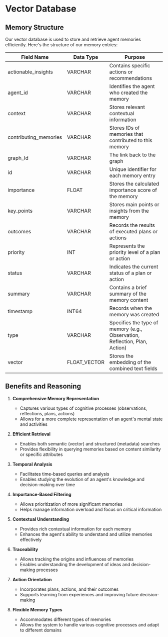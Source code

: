 # Vector Database

## Memory Structure

Our vector database is used to store and retrieve agent memories efficiently. Here's the structure of our memory entries:

| Field Name            | Data Type    | Purpose                                                                    |
|-----------------------|--------------|----------------------------------------------------------------------------|
| actionable_insights   | VARCHAR      | Contains specific actions or recommendations                               |
| agent_id              | VARCHAR      | Identifies the agent who created the memory                                |
| context               | VARCHAR      | Stores relevant contextual information                                     |
| contributing_memories | VARCHAR      | Stores IDs of memories that contributed to this memory                     |
| graph_Id              | VARCHAR      | The link back to the graph                                                 |
| id                    | VARCHAR      | Unique identifier for each memory entry                                    |
| importance            | FLOAT        | Stores the calculated importance score of the memory                       |
| key_points            | VARCHAR      | Stores main points or insights from the memory                             |
| outcomes              | VARCHAR      | Records the results of executed plans or actions                           |
| priority              | INT          | Represents the priority level of a plan or action                          |
| status                | VARCHAR      | Indicates the current status of a plan or action                           |
| summary               | VARCHAR      | Contains a brief summary of the memory content                             |
| timestamp             | INT64        | Records when the memory was created                                        |
| type                  | VARCHAR      | Specifies the type of memory (e.g., Observation, Reflection, Plan, Action) |
| vector                | FLOAT_VECTOR | Stores the embedding of the combined text fields    

## Benefits and Reasoning

1. **Comprehensive Memory Representation**
   - Captures various types of cognitive processes (observations, reflections, plans, actions)
   - Allows for a more complete representation of an agent's mental state and activities

2. **Efficient Retrieval**
   - Enables both semantic (vector) and structured (metadata) searches
   - Provides flexibility in querying memories based on content similarity or specific attributes

3. **Temporal Analysis**
   - Facilitates time-based queries and analysis
   - Enables studying the evolution of an agent's knowledge and decision-making over time

4. **Importance-Based Filtering**
   - Allows prioritization of more significant memories
   - Helps manage information overload and focus on critical information

5. **Contextual Understanding**
   - Provides rich contextual information for each memory
   - Enhances the agent's ability to understand and utilize memories effectively

6. **Traceability**
   - Allows tracking the origins and influences of memories
   - Enables understanding the development of ideas and decision-making processes

7. **Action Orientation**
   - Incorporates plans, actions, and their outcomes
   - Supports learning from experiences and improving future decision-making

8. **Flexible Memory Types**
   - Accommodates different types of memories
   - Allows the system to handle various cognitive processes and adapt to different domains